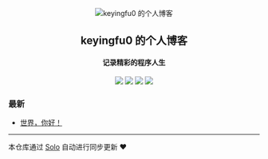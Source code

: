 <p align="center"><img alt="keyingfu0 的个人博客" src="https://static.b3log.org/images/brand/solo-32.png"></p><h2 align="center">
keyingfu0 的个人博客
</h2>

<h4 align="center">记录精彩的程序人生</h4>
<p align="center"><a title="keyingfu0 的个人博客" target="_blank" href="https://github.com/keyingfu0/solo-blog"><img src="https://img.shields.io/github/last-commit/keyingfu0/solo-blog.svg?style=flat-square&color=FF9900"></a>
<a title="GitHub repo size in bytes" target="_blank" href="https://github.com/keyingfu0/solo-blog"><img src="https://img.shields.io/github/repo-size/keyingfu0/solo-blog.svg?style=flat-square"></a>
<a title="Solo Version" target="_blank" href="https://github.com/b3log/solo/releases"><img src="https://img.shields.io/badge/solo-3.6.5-f1e05a.svg?style=flat-square&color=blueviolet"></a>
<a title="Hits" target="_blank" href="https://github.com/b3log/hits"><img src="https://hits.b3log.org/keyingfu0/solo-blog.svg"></a></p>

### 最新

* [世界，你好！](https://climber-zkc.xyz/hello-solo)



---

本仓库通过 [Solo](https://github.com/b3log/solo) 自动进行同步更新 ❤️ 